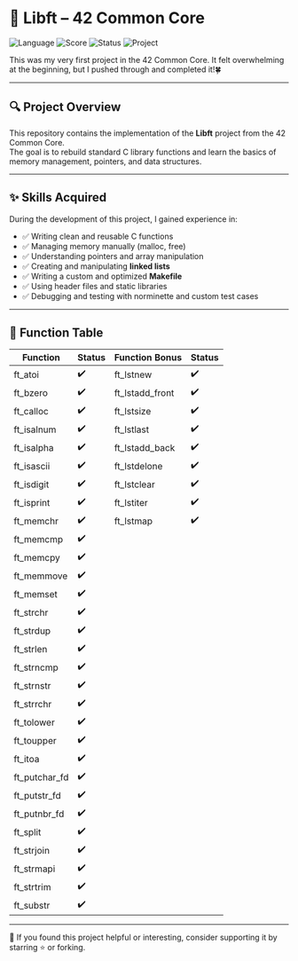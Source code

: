 # 📖 Libft – 42 Common Core

![Language](https://img.shields.io/badge/language-C-blue.svg)
![Score](https://img.shields.io/badge/score-100%2F100-brightgreen.svg)
![Status](https://img.shields.io/badge/status-%E2%9C%94%EF%B8%8F%20Completed-success)
![Project](https://img.shields.io/badge/42-Common%20Core-black.svg)

This was my very first project in the 42 Common Core. 
It felt overwhelming at the beginning, but I pushed through and completed it!🍀 

---

## 🔍 Project Overview

This repository contains the implementation of the **Libft** project from the 42 Common Core.  
The goal is to rebuild standard C library functions and learn the basics of memory management, pointers, and data structures.

---

## ✨ Skills Acquired

During the development of this project, I gained experience in:

- ✅ Writing clean and reusable C functions
- ✅ Managing memory manually (malloc, free)
- ✅ Understanding pointers and array manipulation
- ✅ Creating and manipulating **linked lists**
- ✅ Writing a custom and optimized **Makefile**
- ✅ Using header files and static libraries
- ✅ Debugging and testing with norminette and custom test cases

---

## 📌 Function Table

| Function        | Status | Function Bonus   | Status |
|----------------|--------|------------------|--------|
| ft_atoi        | ✔️     | ft_lstnew        | ✔️     |
| ft_bzero       | ✔️     | ft_lstadd_front  | ✔️     |
| ft_calloc      | ✔️     | ft_lstsize       | ✔️     |
| ft_isalnum     | ✔️     | ft_lstlast       | ✔️     |
| ft_isalpha     | ✔️     | ft_lstadd_back   | ✔️     |
| ft_isascii     | ✔️     | ft_lstdelone     | ✔️     |
| ft_isdigit     | ✔️     | ft_lstclear      | ✔️     |
| ft_isprint     | ✔️     | ft_lstiter       | ✔️     |
| ft_memchr      | ✔️     | ft_lstmap        | ✔️     |
| ft_memcmp      | ✔️     |                  |        |
| ft_memcpy      | ✔️     |                  |        |
| ft_memmove     | ✔️     |                  |        |
| ft_memset      | ✔️     |                  |        |
| ft_strchr      | ✔️     |                  |        |
| ft_strdup      | ✔️     |                  |        |
| ft_strlen      | ✔️     |                  |        |
| ft_strncmp     | ✔️     |                  |        |
| ft_strnstr     | ✔️     |                  |        |
| ft_strrchr     | ✔️     |                  |        |
| ft_tolower     | ✔️     |                  |        |
| ft_toupper     | ✔️     |                  |        |
| ft_itoa        | ✔️     |                  |        |
| ft_putchar_fd  | ✔️     |                  |        |
| ft_putstr_fd   | ✔️     |                  |        |
| ft_putnbr_fd   | ✔️     |                  |        |
| ft_split       | ✔️     |                  |        |
| ft_strjoin     | ✔️     |                  |        |
| ft_strmapi     | ✔️     |                  |        |
| ft_strtrim     | ✔️     |                  |        |
| ft_substr      | ✔️     |                  |        |

---

🔗 If you found this project helpful or interesting, consider supporting it by starring ⭐️ or forking.
